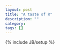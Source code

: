 ```yaml
---
layout: post
title: "A taste of R"
description: ""
category: 
tags: []
---
```

{% include JB/setup %}
